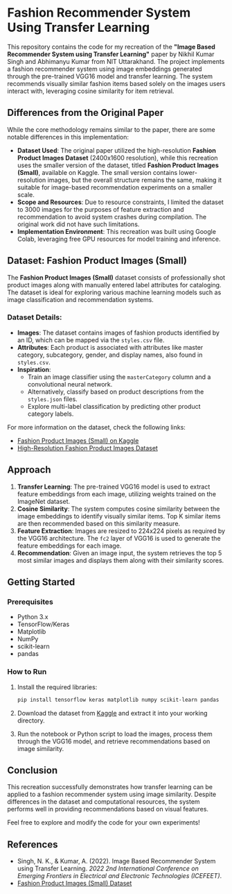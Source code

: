 
# Fashion Recommender System Using Transfer Learning

This repository contains the code for my recreation of the **"Image Based Recommender System using Transfer Learning"** paper by Nikhil Kumar Singh and Abhimanyu Kumar from NIT Uttarakhand. The project implements a fashion recommender system using image embeddings generated through the pre-trained VGG16 model and transfer learning. The system recommends visually similar fashion items based solely on the images users interact with, leveraging cosine similarity for item retrieval.

## Differences from the Original Paper
While the core methodology remains similar to the paper, there are some notable differences in this implementation:
- **Dataset Used**: The original paper utilized the high-resolution **Fashion Product Images Dataset** (2400x1600 resolution), while this recreation uses the smaller version of the dataset, titled **Fashion Product Images (Small)**, available on Kaggle. The small version contains lower-resolution images, but the overall structure remains the same, making it suitable for image-based recommendation experiments on a smaller scale.
- **Scope and Resources**: Due to resource constraints, I limited the dataset to 3000 images for the purposes of feature extraction and recommendation to avoid system crashes during compilation. The original work did not have such limitations.
- **Implementation Environment**: This recreation was built using Google Colab, leveraging free GPU resources for model training and inference.

## Dataset: Fashion Product Images (Small)

The **Fashion Product Images (Small)** dataset consists of professionally shot product images along with manually entered label attributes for cataloging. The dataset is ideal for exploring various machine learning models such as image classification and recommendation systems.

### Dataset Details:
- **Images**: The dataset contains images of fashion products identified by an ID, which can be mapped via the `styles.csv` file.
- **Attributes**: Each product is associated with attributes like master category, subcategory, gender, and display names, also found in `styles.csv`.
- **Inspiration**: 
    - Train an image classifier using the `masterCategory` column and a convolutional neural network.
    - Alternatively, classify based on product descriptions from the `styles.json` files.
    - Explore multi-label classification by predicting other product category labels.

For more information on the dataset, check the following links:
- [Fashion Product Images (Small) on Kaggle](https://www.kaggle.com/datasets/paramaggarwal/fashion-product-images-small)
- [High-Resolution Fashion Product Images Dataset](https://www.kaggle.com/paramaggarwal/fashion-product-images-dataset)

## Approach

1. **Transfer Learning**: The pre-trained VGG16 model is used to extract feature embeddings from each image, utilizing weights trained on the ImageNet dataset.
2. **Cosine Similarity**: The system computes cosine similarity between the image embeddings to identify visually similar items. Top K similar items are then recommended based on this similarity measure.
3. **Feature Extraction**: Images are resized to 224x224 pixels as required by the VGG16 architecture. The `fc2` layer of VGG16 is used to generate the feature embeddings for each image.
4. **Recommendation**: Given an image input, the system retrieves the top 5 most similar images and displays them along with their similarity scores.

## Getting Started

### Prerequisites
- Python 3.x
- TensorFlow/Keras
- Matplotlib
- NumPy
- scikit-learn
- pandas

### How to Run

1. Install the required libraries:
   ```bash
   pip install tensorflow keras matplotlib numpy scikit-learn pandas
   ```

2. Download the dataset from [Kaggle](https://www.kaggle.com/datasets/paramaggarwal/fashion-product-images-small) and extract it into your working directory.

3. Run the notebook or Python script to load the images, process them through the VGG16 model, and retrieve recommendations based on image similarity.

## Conclusion
This recreation successfully demonstrates how transfer learning can be applied to a fashion recommender system using image similarity. Despite differences in the dataset and computational resources, the system performs well in providing recommendations based on visual features.

Feel free to explore and modify the code for your own experiments!

## References
- Singh, N. K., & Kumar, A. (2022). Image Based Recommender System using Transfer Learning. *2022 2nd International Conference on Emerging Frontiers in Electrical and Electronic Technologies (ICEFEET)*.
- [Fashion Product Images (Small) Dataset](https://www.kaggle.com/datasets/paramaggarwal/fashion-product-images-small)
